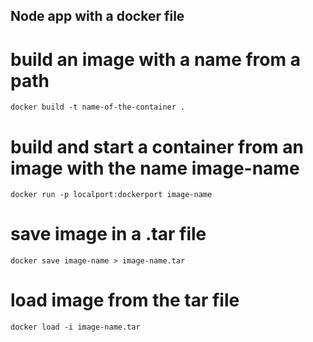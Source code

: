 ## Node app with a docker file

# build an image with a name from a path
`docker build -t name-of-the-container .`

# build and start a container from an image with the name image-name
`docker run -p localport:dockerport image-name`

# save image in a .tar file
`docker save image-name > image-name.tar`

# load image from the tar file
`docker load -i image-name.tar`
